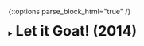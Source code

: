{::options parse_block_html="true" /}
<details>
  <summary><h1 style="display:inline">Let it Goat! (2014)</h1></summary>

![maxresdefault copy.jpg](assets/images/portfolio/goat.jpg)

The game: Let it Goat! (named after a famous meme) is an infinite runner developed by [SkyVu Entertainment](http://www.skyvu.net){:target="_blank"}'s SkyLab as a side project to the Battle Bears games.  The game was released on iOS and Android. The original version of the game isn't available to download any longer.
{: .text-justify}

Role: Game Developer (remote)  
Duration: 6 months  
Team size: 6, Scrum team  
Platform: [Android](https://play.google.com/store/apps/details?id=net.skyvu.letitgoat1){:target="_blank"} and [iOS](http://goo.gl/mUtQBL){:target="_blank"}  
Engine/Language: Unity3D/C#  
Website: [Let it Goat!](https://www.skyvu.net/games){:target="_blank"} from SkyVu's portfolio page. Scroll down to find Let it Goat!

I worked on Let it Goat! remotely, from my hometown Aracaju, in Brazil. As a game developer, I:

*   Developed a multiplayer mode with a leaderboard system in which you could challenge other players;
*   Helped to build the game UI with NGUI (the standard at the time);
*   Implemented 2D assets (sprites, animations, parallax) with Toolkit2D;
*   Assisted the development of the (procedurally generated) level creation engine;
*   Adapted a version of the game to be launched in China.
</details>